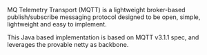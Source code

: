 MQ Telemetry Transport (MQTT) is a lightweight broker-based publish/subscribe messaging protocol designed to be open, simple, lightweight and easy to implement.

This Java based implementation is based on MQTT v3.1.1 spec, and leverages the provable netty as backbone.
